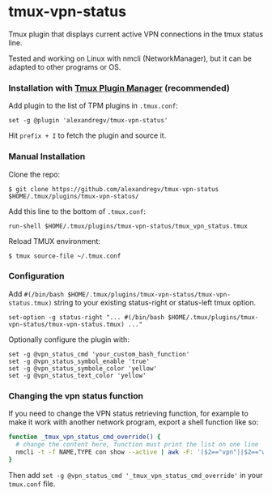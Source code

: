 # tmux-vpn-status

Tmux plugin that displays current active VPN connections in the tmux status line.

Tested and working on Linux with nmcli (NetworkManager), but it can be adapted to other programs or OS.

### Installation with [Tmux Plugin Manager](https://github.com/tmux-plugins/tpm) (recommended)

Add plugin to the list of TPM plugins in `.tmux.conf`:

    set -g @plugin 'alexandregv/tmux-vpn-status'

Hit `prefix + I` to fetch the plugin and source it.

### Manual Installation

Clone the repo:

    $ git clone https://github.com/alexandregv/tmux-vpn-status $HOME/.tmux/plugins/tmux-vpn-status/

Add this line to the bottom of `.tmux.conf`:

    run-shell $HOME/.tmux/plugins/tmux-vpn-status/tmux_vpn_status.tmux

Reload TMUX environment:

    $ tmux source-file ~/.tmux.conf

### Configuration

Add `#(/bin/bash $HOME/.tmux/plugins/tmux-vpn-status/tmux-vpn-status.tmux)` string to your existing status-right or status-left tmux option.

    set-option -g status-right "... #(/bin/bash $HOME/.tmux/plugins/tmux-vpn-status/tmux-vpn-status.tmux) ..."

Optionally configure the plugin with:

    set -g @vpn_status_cmd 'your_custom_bash_function'
    set -g @vpn_status_symbol_enable 'true'
    set -g @vpn_status_symbole_color 'yellow'
    set -g @vpn_status_text_color 'yellow'

### Changing the vpn status function

If you need to change the VPN status retrieving function, for example to make it work with another network program, export a shell function like so:

```bash
function _tmux_vpn_status_cmd_override() {
  # change the content here, function must print the list on one line
  nmcli -t -f NAME,TYPE con show --active | awk -F: '($2=="vpn"||$2=="wireguard"){print $1}' | tr "\n" , | rev | cut -d, -f2- | rev
}
```

Then add `set -g @vpn_status_cmd '_tmux_vpn_status_cmd_override'` in your `tmux.conf` file.
